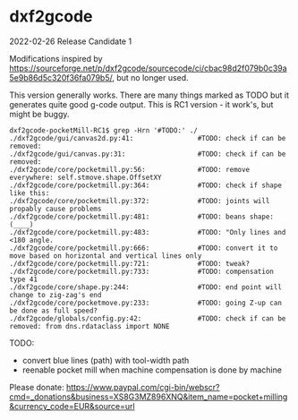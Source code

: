 # dxf2gcode

2022-02-26 Release Candidate 1

Modifications inspired by https://sourceforge.net/p/dxf2gcode/sourcecode/ci/cbac98d2f079b0c39a5e9b86d5c320f36fa079b5/,
but no longer used.

This version generally works.
There are many things marked as TODO but it generates quite good g-code output.
This is RC1 version - it work's, but might be buggy.
```
dxf2gcode-pocketMill-RC1$ grep -Hrn '#TODO:' ./
./dxf2gcode/gui/canvas2d.py:41:                #TODO: check if can be removed:
./dxf2gcode/gui/canvas.py:31:                  #TODO: check if can be removed:
./dxf2gcode/core/pocketmill.py:56:             #TODO: remove everywhere: self.stmove.shape.OffsetXY
./dxf2gcode/core/pocketmill.py:364:            #TODO: check if shape like this:
./dxf2gcode/core/pocketmill.py:372:            #TODO: joints will propably cause problems
./dxf2gcode/core/pocketmill.py:481:            #TODO: beans shape:  (____)
./dxf2gcode/core/pocketmill.py:483:            #TODO: "Only lines and <180 angle.
./dxf2gcode/core/pocketmill.py:666:            #TODO: convert it to move based on horizontal and vertical lines only
./dxf2gcode/core/pocketmill.py:721:            #TODO: tweak?
./dxf2gcode/core/pocketmill.py:733:            #TODO: compensation type 41
./dxf2gcode/core/shape.py:244:                 #TODO: end point will change to zig-zag's end
./dxf2gcode/core/pocketmove.py:233:            #TODO: going Z-up can be done as full speed?
./dxf2gcode/globals/config.py:42:              #TODO: check if can be removed: from dns.rdataclass import NONE
```
TODO:
- convert blue lines (path) with tool-width path
- reenable pocket mill when machine compensation is done by machine

Please donate: https://www.paypal.com/cgi-bin/webscr?cmd=_donations&business=XS8G3MZ896XNQ&item_name=pocket+milling&currency_code=EUR&source=url
